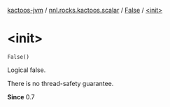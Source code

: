 [kactoos-jvm](../../index.md) / [nnl.rocks.kactoos.scalar](../index.md) / [False](index.md) / [&lt;init&gt;](.)

# &lt;init&gt;

`False()`

Logical false.

There is no thread-safety guarantee.

**Since**
0.7

